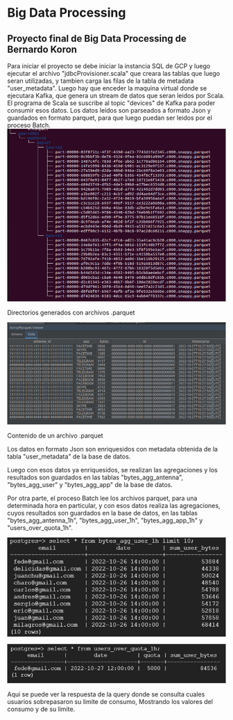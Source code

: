 # Big Data Processing
## Proyecto final de Big Data Processing de Bernardo Koron


Para iniciar el proyecto se debe iniciar la instancia SQL de GCP y luego ejecutar el archivo "jdbcProvisioner.scala" que creara las tablas que luego seran utilizadas, y tambien carga las filas de la tabla de metadata "user_metadata".
Luego hay que enceder la maquina virtual donde se ejecutara Kafka, que genera un stream de datos que seran leidos por Scala.
El programa de Scala se suscribe al topic "devices" de Kafka para poder consumir esos datos.
Los datos leidos son parseados a formato Json y guardados en formato parquet, para que luego puedan ser leidos por el proceso Batch.
![tree](images/bd3.png)

Directorios generados con archivos .parquet


![parquet](images/bd4.png)

Contenido de un archivo .parquet


Los datos en formato Json son enriquesidos con metadata obtenida de la tabla "user_metadata" de la base de datos. 

Luego con esos datos ya enriquesidos, se realizan las agregaciones y los resultados son guardados en las tablas "bytes_agg_antenna", "bytes_agg_user" y "bytes_agg_app" de la base de datos.

Por otra parte, el proceso Batch lee los archivos parquet, para una determinada hora en particular, y con esos datos realiza las agregaciones, cuyos resultados son guardados en la base de datos, en las tablas "bytes_agg_antenna_1h", "bytes_agg_user_1h", "bytes_agg_app_1h" y "users_over_quota_1h".

![query2](images/bd2.png)

![query1](images/bd1.png)

Aqui se puede ver la respuesta de la query donde se consulta cuales usuarios sobrepasaron su limite de consumo, Mostrando los valores del consumo y de su limite.
